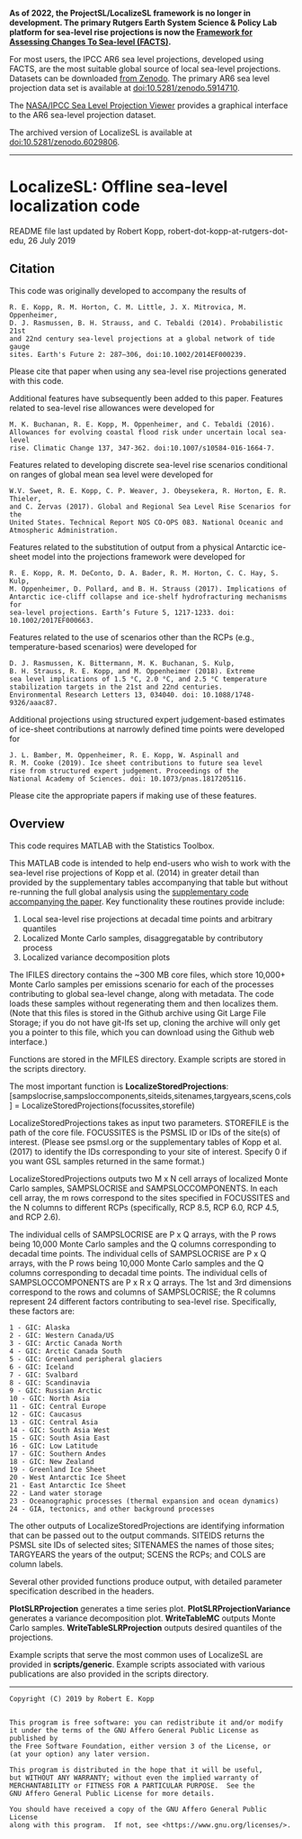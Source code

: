 **As of 2022, the ProjectSL/LocalizeSL framework is no longer in development. The primary Rutgers Earth System Science & Policy Lab platform for sea-level rise projections is now the [Framework for Assessing Changes To Sea-level (FACTS)](https://github.com/radical-collaboration/facts).**

For most users, the IPCC AR6 sea level projections, developed using FACTS, are the most suitable global source of local sea-level projections. Datasets can be downloaded [from Zenodo](https://zenodo.org/communities/ipcc-ar6-sea-level-projections). The primary AR6 sea level projection data set is available at [doi:10.5281/zenodo.5914710](https://doi.org/10.5281/zenodo.5914710).

The [NASA/IPCC Sea Level Projection Viewer](https://sealevel.nasa.gov/ipcc-ar6-sea-level-projection-tool) provides a graphical interface to the AR6 sea-level projection dataset.

The archived version of LocalizeSL is available at [doi:10.5281/zenodo.6029806](https://doi.org/10.5281/zenodo.6029806).

---


# LocalizeSL: Offline sea-level localization code

README file last updated by Robert Kopp, robert-dot-kopp-at-rutgers-dot-edu, 26 July 2019

## Citation

This code was originally developed to accompany the results of

	R. E. Kopp, R. M. Horton, C. M. Little, J. X. Mitrovica, M. Oppenheimer,
	D. J. Rasmussen, B. H. Strauss, and C. Tebaldi (2014). Probabilistic 21st
	and 22nd century sea-level projections at a global network of tide	gauge
	sites. Earth's Future 2: 287–306, doi:10.1002/2014EF000239. 

Please cite that paper when using any sea-level rise projections generated with this code.

Additional features have subsequently been added to this  paper. Features related to sea-level rise allowances were developed for 

	M. K. Buchanan, R. E. Kopp, M. Oppenheimer, and C. Tebaldi (2016).
	Allowances for evolving coastal flood risk under uncertain local sea-level
	rise. Climatic Change 137, 347-362. doi:10.1007/s10584-016-1664-7.

Features related to developing discrete sea-level rise scenarios conditional on ranges of global mean sea level were developed for

	W.V. Sweet, R. E. Kopp, C. P. Weaver, J. Obeysekera, R. Horton, E. R. Thieler,
	and C. Zervas (2017). Global and Regional Sea Level Rise Scenarios for the
	United States. Technical Report NOS CO-OPS 083. National Oceanic and
	Atmospheric Administration.
	
Features related to the substitution of output from a physical Antarctic ice-sheet model into the projections framework were developed for

	R. E. Kopp, R. M. DeConto, D. A. Bader, R. M. Horton, C. C. Hay, S. Kulp,
	M. Oppenheimer, D. Pollard, and B. H. Strauss (2017). Implications of
	Antarctic ice-cliff collapse and ice-shelf hydrofracturing mechanisms for
	sea-level projections. Earth’s Future 5, 1217-1233. doi: 10.1002/2017EF000663. 
	
Features related to the use of scenarios other than the RCPs (e.g., temperature-based scenarios) were developed for 

	D. J. Rasmussen, K. Bittermann, M. K. Buchanan, S. Kulp, 
	B. H. Strauss, R. E. Kopp, and M. Oppenheimer (2018). Extreme
	sea level implications of 1.5 °C, 2.0 °C, and 2.5 °C temperature
	stabilization targets in the 21st and 22nd centuries. 
	Environmental Research Letters 13, 034040. doi: 10.1088/1748-9326/aaac87.
	
Additional projections using structured expert judgement-based estimates of ice-sheet contributions at narrowly defined time points were developed for 
	
	J. L. Bamber, M. Oppenheimer, R. E. Kopp, W. Aspinall and 
	R. M. Cooke (2019). Ice sheet contributions to future sea level 
	rise from structured expert judgement. Proceedings of the 
	National Academy of Sciences. doi: 10.1073/pnas.1817205116.
	
Please cite the appropriate papers if making use of these features.

## Overview

This code requires MATLAB with the Statistics Toolbox.

This MATLAB code is intended to help end-users who wish to work with the sea-level rise projections of Kopp et al. (2014) in greater detail than provided by the supplementary tables accompanying that table but without re-running the full global analysis using the [supplementary code accompanying the paper](http://github.com/bobkopp/ProjectSL). Key functionality these routines provide include:

1. Local sea-level rise projections at decadal time points and arbitrary quantiles
2. Localized Monte Carlo samples, disaggregatable by contributory process
3. Localized variance decomposition plots 

The IFILES directory contains the ~300 MB core files, which store 10,000+ Monte Carlo samples per emissions scenario for each of the processes contributing to global sea-level change, along with metadata. The code loads these samples without regenerating them and then localizes them. (Note that this files is stored in the Github archive using Git Large File Storage; if you do not have git-lfs set up, cloning the archive will only get you a pointer to this file, which you can download using the Github web interface.)

Functions are stored in the MFILES directory. Example scripts are stored in the scripts directory.

The most important function is **LocalizeStoredProjections**:
 	[sampslocrise,sampsloccomponents,siteids,sitenames,targyears,scens,cols] =
	LocalizeStoredProjections(focussites,storefile)

LocalizeStoredProjections takes as input two parameters. STOREFILE is the path of the core file. FOCUSSITES is the PSMSL ID or IDs of the site(s) of interest. (Please see psmsl.org or the supplementary tables of Kopp et al. (2017) to identify the IDs corresponding to your site of interest. Specify 0 if you want GSL samples returned in the same format.)

LocalizeStoredProjections outputs two M x N cell arrays of localized Monte Carlo samples, SAMPSLOCRISE and SAMPSLOCCOMPONENTS. In each cell array, the m rows correspond to the sites specified in FOCUSSITES and the N columns to different RCPs (specifically, RCP 8.5, RCP 6.0, RCP 4.5, and RCP 2.6). 

The individual cells of SAMPSLOCRISE are P x Q arrays, with the P rows being 10,000 Monte Carlo samples and the Q columns corresponding to decadal time points. The individual cells of SAMPSLOCRISE are P x Q arrays, with the P rows being 10,000 Monte Carlo samples and the Q columns corresponding to decadal time points. The individual cells of SAMPSLOCCOMPONENTS are P x R x Q arrays. The 1st and 3rd dimensions correspond to the rows and columns of SAMPSLOCRISE; the R columns represent 24 different factors contributing to sea-level rise. Specifically, these factors are:

	1 - GIC: Alaska
	2 - GIC: Western Canada/US
	3 - GIC: Arctic Canada North
	4 - GIC: Arctic Canada South
	5 - GIC: Greenland peripheral glaciers
	6 - GIC: Iceland
	7 - GIC: Svalbard
	8 - GIC: Scandinavia
	9 - GIC: Russian Arctic
	10 - GIC: North Asia
	11 - GIC: Central Europe
	12 - GIC: Caucasus
	13 - GIC: Central Asia
	14 - GIC: South Asia West
	15 - GIC: South Asia East
	16 - GIC: Low Latitude
	17 - GIC: Southern Andes
	18 - GIC: New Zealand
	19 - Greenland Ice Sheet
	20 - West Antarctic Ice Sheet
	21 - East Antarctic Ice Sheet
	22 - Land water storage
	23 - Oceanographic processes (thermal expansion and ocean dynamics)
	24 - GIA, tectonics, and other background processes
	
The other outputs of LocalizeStoredProjections are identifying information that can be passed out to the output commands. SITEIDS returns the PSMSL site IDs of selected sites; SITENAMES the names of those sites; TARGYEARS the years of the output; SCENS the RCPs; and COLS are column labels.

Several other provided functions produce output, with detailed parameter specification described in the headers.

**PlotSLRProjection** generates a time series plot.
**PlotSLRProjectionVariance** generates a variance decomposition plot.
**WriteTableMC** outputs Monte Carlo samples.
**WriteTableSLRProjection** outputs desired quantiles of the projections.

Example scripts that serve the most common uses of LocalizeSL are provided in **scripts/generic**.  Example scripts associated with various publications are also provided in the scripts directory.

----

    Copyright (C) 2019 by Robert E. Kopp


    This program is free software: you can redistribute it and/or modify
    it under the terms of the GNU Affero General Public License as published by
    the Free Software Foundation, either version 3 of the License, or
    (at your option) any later version.

    This program is distributed in the hope that it will be useful,
    but WITHOUT ANY WARRANTY; without even the implied warranty of
    MERCHANTABILITY or FITNESS FOR A PARTICULAR PURPOSE.  See the
    GNU Affero General Public License for more details.

    You should have received a copy of the GNU Affero General Public License
    along with this program.  If not, see <https://www.gnu.org/licenses/>.
